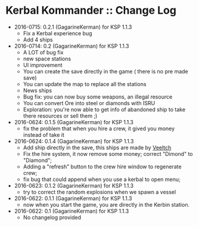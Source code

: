 # Kerbal Kommander :: Change Log

* 2016-0715: 0.2.1 (GagarineKerman) for KSP 1.1.3
	+ Fix a Kerbal experience bug
	+ Add 4 ships 
* 2016-0714: 0.2 (GagarineKerman) for KSP 1.1.3
	+ A LOT of bug fix
	+ new space stations
	+ UI improvement
	+ You can create the save directly in the game ( there is no pre made save)
	+ You can update the map to replace all the stations
	+ News ships
	+ Bug fix: you can now buy some weapons, an illegal resource
	+ You can convert Ore into steel or diamonds with ISRU
	+ Exploration: you're now able to get info of abandoned ship to take there resources or sell them ;) 
* 2016-0624: 0.1.5 (GagarineKerman) for KSP 1.1.3
	+ fix the problem that when you hire a crew, it gived you money instead of take it 
* 2016-0624: 0.1.4 (GagarineKerman) for KSP 1.1.3
	+ Add ship directly in the save, this ships are made by [Veeltch](http://forum.kerbalspaceprogram.com/index.php?/profile/39636-veeltch/)
	+ Fix the hire system, it now remove some money;
correct "Dimond" to "Diamond";
	+ Adding a "refresh" button to the crew hire window to regenerate crew;
	+ fix bug that could append when you use a kerbal to open menu;
* 2016-0623: 0.1.2 (GagarineKerman) for KSP 1.1.3
	+ try to correct the random explosions when we spawn a vessel 
* 2016-0622: 0.1.1 (GagarineKerman) for KSP 1.1.3
	+ now when you start the game, you are directly in the Kerbin station. 
* 2016-0622: 0.1 (GagarineKerman) for KSP 1.1.3
	+ No changelog provided
